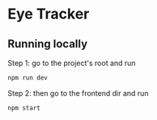 # Eye Tracker

## Running locally

Step 1: go to the project's root and run
```js
npm run dev
```

Step 2: then go to the frontend dir and run
```js
npm start
```

